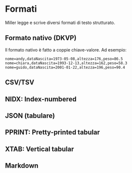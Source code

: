 # Formati

Miller legge e scrive diversi formati di testo strutturato.

## Formato nativo (DKVP)

Il formato nativo è fatto a coppie chiave-valore. Ad esempio:

```
nome=andy,dataNascita=1973-05-08,altezza=176,peso=86.5
nome=chiara,dataNascita=1993-12-13,altezza=162,peso=58.3
nome=guido,dataNascita=2001-01-22,altezza=196,peso=90.4
```

## CSV/TSV

## NIDX: Index-numbered

## JSON (tabulare)

## PPRINT: Pretty-printed tabular

## XTAB: Vertical tabular

## Markdown
